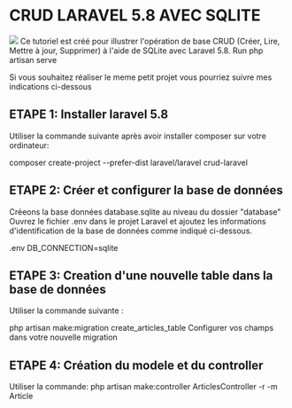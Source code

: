 # CRUD LARAVEL 5.8 AVEC SQLITE

<img src="https://camo.githubusercontent.com/5ceadc94fd40688144b193fd8ece2b805d79ca9b/68747470733a2f2f6c61726176656c2e636f6d2f6173736574732f696d672f636f6d706f6e656e74732f6c6f676f2d6c61726176656c2e737667" data-canonical-src="https://laravel.com/assets/img/components/logo-laravel.svg" style="max-width:100%;">
Ce tutoriel est créé pour illustrer l'opération de base CRUD (Créer, Lire, Mettre à jour, Supprimer) à l'aide de SQLite avec Laravel 5.8. 
Run 
php artisan serve

Si vous souhaitez réaliser le meme petit projet vous pourriez suivre mes indications ci-dessous

## ETAPE 1: Installer laravel 5.8
Utiliser la commande suivante après avoir installer composer sur votre ordinateur: 

composer create-project --prefer-dist laravel/laravel crud-laravel

## ETAPE 2: Créer et configurer la base de données
Créeons la base données database.sqlite au niveau du dossier "database"
Ouvrez le fichier .env dans le projet Laravel et ajoutez les informations d'identification de la base de données comme indiqué ci-dessous.

.env
DB_CONNECTION=sqlite
 
## ETAPE 3: Creation d'une nouvelle table dans la base de données
Utiliser la commande suivante : 

php artisan make:migration create_articles_table
Configurer vos champs dans votre nouvelle migration 

## ETAPE 4: Création du modele et du controller
Utiliser la commande: 
php artisan make:controller ArticlesController -r -m Article

